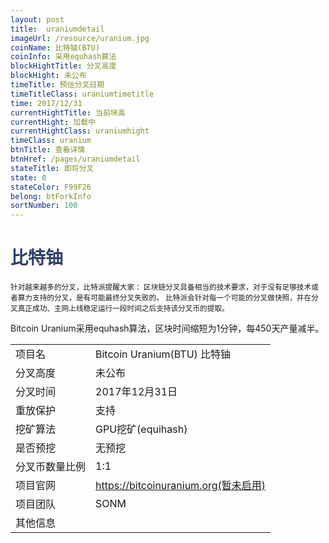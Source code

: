 ```yaml
---
layout: post
title:  uraniumdetail
imageUrl: /resource/uranium.jpg
coinName: 比特铀(BTU)
coinInfo: 采用equhash算法
blockHightTitle: 分叉高度
blockHight: 未公布
timeTitle: 预估分叉日期
timeTitleClass: uraniumtimetitle
time: 2017/12/31
currentHightTitle: 当前块高
currentHight: 加载中
currentHightClass: uraniumhight
timeClass: uranium
btnTitle: 查看详情
btnHref: /pages/uraniumdetail
stateTitle: 即将分叉
state: 0
stateColor: F99F26
belong: btForkInfo
sortNumber: 100
---
```

<h1 style="color: #2F416A">比特铀</h1>
<small>针对越来越多的分叉，比特派提醒大家：
       区块链分叉具备相当的技术要求，对于没有足够技术或者算力支持的分叉，是有可能最终分叉失败的。
       比特派会针对每一个可能的分叉做快照，并在分叉真正成功、主网上线稳定运行一段时间之后支持该分叉币的提取。
</small>
<p>Bitcoin Uranium采用equhash算法，区块时间缩短为1分钟，每450天产量减半。
</p>
<table class="center">
  <tbody>
    <tr>
        <td class="tablehalf">项目名</td>
        <td class="tablehalf">Bitcoin Uranium(BTU) 比特铀</td>
    </tr>
    <tr>
        <td>分叉高度</td>
        <td>未公布</td>
    </tr>
    <tr>
        <td>分叉时间</td>
        <td>2017年12月31日</td>
    </tr>
    <tr>
        <td>重放保护</td>
        <td>支持</td>
    </tr>
    <tr>
        <td>挖矿算法</td>
        <td>GPU挖矿(equihash)</td>
    </tr>
    <tr>
        <td>是否预挖</td>
        <td>无预挖</td>
    </tr>
    <tr>
        <td>分叉币数量比例</td>
        <td>1:1</td>
    </tr>
    <tr>
        <td>项目官网</td>
        <td><a href="https://bitcoinuranium.org" target="_blank">https://bitcoinuranium.org(暂未启用)</a></td>
    </tr>
    <tr>
        <td>项目团队</td>
        <td>SONM</td>
    </tr>
    <tr>
        <td>其他信息</td>
        <td></td>
    </tr>
  </tbody>
</table>